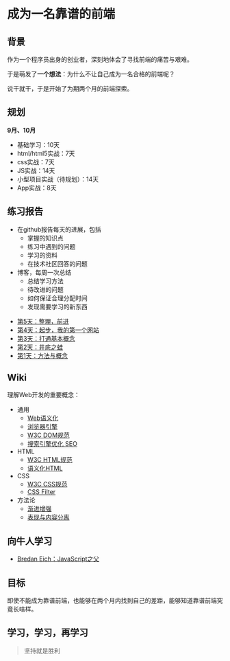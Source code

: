 # 成为一名靠谱的前端

## 背景

作为一个程序员出身的创业者，深刻地体会了寻找前端的痛苦与艰难。

于是萌发了**一个想法**：为什么不让自己成为一名合格的前端呢？

说干就干，于是开始了为期两个月的前端探索。

## 规划
**9月、10月**

- 基础学习：10天
- html/html5实战：7天
- css实战：7天
- JS实战：14天
- 小型项目实战（待规划）：14天
- App实战：8天

## 练习报告

>
- 在github报告每天的进展，包括
   - 掌握的知识点
   - 练习中遇到的问题
   - 学习的资料
   - 在技术社区回答的问题
- 博客，每周一次总结
   - 总结学习方法
   - 待改进的问题
   - 如何保证合理分配时间
   - 发现需要学习的新东西
>

* [第5天：整理，前进](./report/day5.md)
* [第4天：起步，我的第一个网站](./report/day4.md)
* [第3天：打通基本概念](./report/day3.md)
* [第2天：井底之蛙](./report/day2.md)
* [第1天：方法与概念](./report/day1.md)

## Wiki
理解Web开发的重要概念：

- 通用
   - [Web语义化](wiki/semantic-web.md)
   - [浏览器引擎](wiki/web-browser-engine.md)
   - [W3C DOM规范](wiki/w3-dom.md)
   - [搜索引擎优化 SEO](wiki/seo.md)
- HTML
   - [W3C HTML规范](wiki/w3-html-specification.md)
   - [语义化HTML](wiki/semantic-html.md)
- CSS
   - [W3C CSS规范](w3-css-specification.md)
   - [CSS Filter](wiki/css-filter.md)
- 方法论
   - [渐进增强](wiki/progressive-enhancement.md)
   - [表现与内容分离](wiki/separation-of-presentation-and-content.md)

## 向牛人学习
- [Bredan Eich：JavaScript之父](expert/Bredan_Eich.md)

## 目标
即使不能成为靠谱前端，也能够在两个月内找到自己的差距，能够知道靠谱前端究竟长啥样。

## 学习，学习，再学习
> 坚持就是胜利
